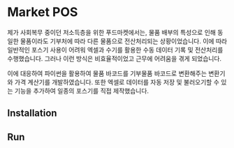 # Market POS

제가 사회복무 중이던 저소득층을 위한 푸드마켓에서는, 물품 배부의 특성으로 인해 동일한 물품이라도 기부처에 따라 다른 물품으로 전산처리되는 상황이었습니다. 이에 따라 일반적인 포스기 사용이 어려워 엑셀과 수기를 활용한 수동 데이터 기록 및 전산처리를 수행했습니다. 그러나 이런 방식은 비효율적이었고 근무에 어려움을 겪게 되었습니다. 

이에 대응하여 파이썬을 활용하여 물품 바코드를 기부물품 바코드로 변환해주는 변환기와 가격 계산기를 개발하였습니다. 또한 엑셀로 데이터를 자동 저장 및 불러오기할 수 있는 기능을 추가하여 일종의 포스기를 직접 제작했습니다.

## Installation
## Run
